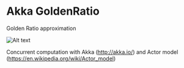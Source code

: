 # Akka GoldenRatio

Golden Ratio approximation

![Alt text](http://mathworld.wolfram.com/images/equations/GoldenRatio/NumberedEquation7.gif "Golden ratio approximation")

Concurrent computation with Akka (http://akka.io/) and Actor model (https://en.wikipedia.org/wiki/Actor_model)
